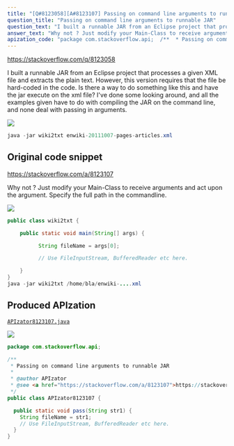 ```yaml
---
title: "[Q#8123058][A#8123107] Passing on command line arguments to runnable JAR"
question_title: "Passing on command line arguments to runnable JAR"
question_text: "I built a runnable JAR from an Eclipse project that processes a given XML file and extracts the plain text.  However, this version requires that the file be hard-coded in the code. Is there a way to do something like this and have the jar execute on the xml file? I've done some looking around, and all the examples given have to do with compiling the JAR on the command line, and none deal with passing in arguments."
answer_text: "Why not ? Just modify your Main-Class to receive arguments and act upon the argument. Specify the full path in the commandline."
apization_code: "package com.stackoverflow.api;  /**  * Passing on command line arguments to runnable JAR  *  * @author APIzator  * @see <a href=\"https://stackoverflow.com/a/8123107\">https://stackoverflow.com/a/8123107</a>  */ public class APIzator8123107 {    public static void pass(String str1) {     String fileName = str1;     // Use FileInputStream, BufferedReader etc here.   } }"
---
```


https://stackoverflow.com/q/8123058

I built a runnable JAR from an Eclipse project that processes a given XML file and extracts the plain text.  However, this version requires that the file be hard-coded in the code.
Is there a way to do something like this
and have the jar execute on the xml file?
I&#x27;ve done some looking around, and all the examples given have to do with compiling the JAR on the command line, and none deal with passing in arguments.


<div class="code-logo"><img src="/stackoverflow.png" /></div>

```java
java -jar wiki2txt enwiki-20111007-pages-articles.xml
```


## Original code snippet

https://stackoverflow.com/a/8123107

Why not ?
Just modify your Main-Class to receive arguments and act upon the argument.
Specify the full path in the commandline.

<div class="code-logo"><img src="/stackoverflow.png" /></div>

```java
public class wiki2txt {

    public static void main(String[] args) {

          String fileName = args[0];

          // Use FileInputStream, BufferedReader etc here.

    }
}
java -jar wiki2txt /home/bla/enwiki-....xml
```

## Produced APIzation

[`APIzator8123107.java`](https://github.com/pasqualesalza/apization/raw/main/data/search/APIzator8123107.java)

<div class="code-logo"><img src="/apizator.png" /></div>

```java
package com.stackoverflow.api;

/**
 * Passing on command line arguments to runnable JAR
 *
 * @author APIzator
 * @see <a href="https://stackoverflow.com/a/8123107">https://stackoverflow.com/a/8123107</a>
 */
public class APIzator8123107 {

  public static void pass(String str1) {
    String fileName = str1;
    // Use FileInputStream, BufferedReader etc here.
  }
}

```